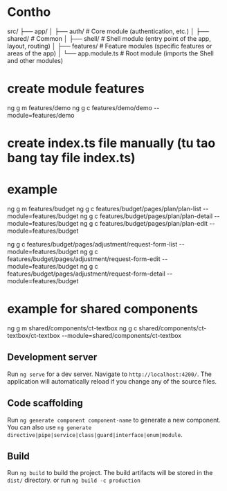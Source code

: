 # Contho


src/
├── app/
│   ├── auth/           # Core module (authentication, etc.)
│   ├── shared/         # Common
│   ├── shell/          # Shell module (entry point of the app, layout, routing)
│   ├── features/       # Feature modules (specific features or areas of the app)
│   └── app.module.ts   # Root module (imports the Shell and other modules)


# create module features
ng g m features/demo
ng g c features/demo/demo --module=features/demo
# create index.ts file manually (tu tao bang tay file index.ts)

# example
ng g m features/budget
ng g c features/budget/pages/plan/plan-list --module=features/budget
ng g c features/budget/pages/plan/plan-detail --module=features/budget
ng g c features/budget/pages/plan/plan-edit --module=features/budget

ng g c features/budget/pages/adjustment/request-form-list --module=features/budget
ng g c features/budget/pages/adjustment/request-form-edit --module=features/budget
ng g c features/budget/pages/adjustment/request-form-detail --module=features/budget
 
# example for shared components
ng g m shared/components/ct-textbox
ng g c shared/components/ct-textbox/ct-textbox --module=shared/components/ct-textbox

 
## Development server

Run `ng serve` for a dev server. Navigate to `http://localhost:4200/`. The application will automatically reload if you change any of the source files.

## Code scaffolding

Run `ng generate component component-name` to generate a new component. You can also use `ng generate directive|pipe|service|class|guard|interface|enum|module`.

## Build

Run `ng build` to build the project. The build artifacts will be stored in the `dist/` directory.
or run `ng build -c production`